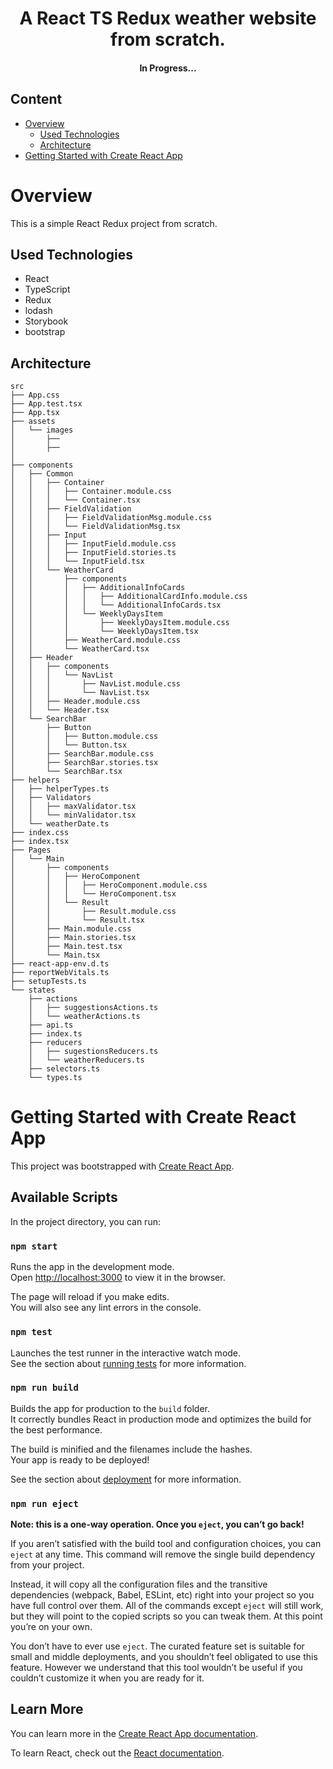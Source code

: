 <h1 align="center">
A React TS Redux weather website from scratch.
</h1>
<h4 align="center">
In Progress...
</h4>

 ## Content
- [Overview](#overview)
  - [Used Technologies](#user-technologies)
  - [Architecture](#architecture)
- [Getting Started with Create React App](#getting-started-with-create-react-app)

# Overview
This is a simple React Redux project from scratch.

## Used Technologies
   - React
   - TypeScript
   - Redux
   - lodash
   - Storybook
   - bootstrap

## Architecture

```
src
├── App.css
├── App.test.tsx
├── App.tsx
├── assets
│   └── images
│       ├── 
│       ├── 
│      
├── components
│   ├── Common
│   │   ├── Container
│   │   │   ├── Container.module.css
│   │   │   └── Container.tsx
│   │   ├── FieldValidation
│   │   │   ├── FieldValidationMsg.module.css
│   │   │   └── FieldValidationMsg.tsx
│   │   ├── Input
│   │   │   ├── InputField.module.css
│   │   │   ├── InputField.stories.ts
│   │   │   └── InputField.tsx
│   │   └── WeatherCard
│   │       ├── components
│   │       │   ├── AdditionalInfoCards
│   │       │   │   ├── AdditionalCardInfo.module.css
│   │       │   │   └── AdditionalInfoCards.tsx
│   │       │   └── WeeklyDaysItem
│   │       │       ├── WeeklyDaysItem.module.css
│   │       │       └── WeeklyDaysItem.tsx
│   │       ├── WeatherCard.module.css
│   │       └── WeatherCard.tsx
│   ├── Header
│   │   ├── components
│   │   │   └── NavList
│   │   │       ├── NavList.module.css
│   │   │       └── NavList.tsx
│   │   ├── Header.module.css
│   │   └── Header.tsx
│   └── SearchBar
│       ├── Button
│       │   ├── Button.module.css
│       │   └── Button.tsx
│       ├── SearchBar.module.css
│       ├── SearchBar.stories.tsx
│       └── SearchBar.tsx
├── helpers
│   ├── helperTypes.ts
│   ├── Validators
│   │   ├── maxValidator.tsx
│   │   └── minValidator.tsx
│   └── weatherDate.ts
├── index.css
├── index.tsx
├── Pages
│   └── Main
│       ├── components
│       │   ├── HeroComponent
│       │   │   ├── HeroComponent.module.css
│       │   │   └── HeroComponent.tsx
│       │   └── Result
│       │       ├── Result.module.css
│       │       └── Result.tsx
│       ├── Main.module.css
│       ├── Main.stories.tsx
│       ├── Main.test.tsx
│       └── Main.tsx
├── react-app-env.d.ts
├── reportWebVitals.ts
├── setupTests.ts
└── states
    ├── actions
    │   ├── suggestionsActions.ts
    │   └── weatherActions.ts
    ├── api.ts
    ├── index.ts
    ├── reducers
    │   ├── sugestionsReducers.ts
    │   └── weatherReducers.ts
    ├── selectors.ts
    └── types.ts
```

# Getting Started with Create React App

This project was bootstrapped with [Create React App](https://github.com/facebook/create-react-app).

## Available Scripts

In the project directory, you can run:

### `npm start`

Runs the app in the development mode.\
Open [http://localhost:3000](http://localhost:3000) to view it in the browser.

The page will reload if you make edits.\
You will also see any lint errors in the console.

### `npm test`

Launches the test runner in the interactive watch mode.\
See the section about [running tests](https://facebook.github.io/create-react-app/docs/running-tests) for more information.

### `npm run build`

Builds the app for production to the `build` folder.\
It correctly bundles React in production mode and optimizes the build for the best performance.

The build is minified and the filenames include the hashes.\
Your app is ready to be deployed!

See the section about [deployment](https://facebook.github.io/create-react-app/docs/deployment) for more information.

### `npm run eject`

**Note: this is a one-way operation. Once you `eject`, you can’t go back!**

If you aren’t satisfied with the build tool and configuration choices, you can `eject` at any time. This command will remove the single build dependency from your project.

Instead, it will copy all the configuration files and the transitive dependencies (webpack, Babel, ESLint, etc) right into your project so you have full control over them. All of the commands except `eject` will still work, but they will point to the copied scripts so you can tweak them. At this point you’re on your own.

You don’t have to ever use `eject`. The curated feature set is suitable for small and middle deployments, and you shouldn’t feel obligated to use this feature. However we understand that this tool wouldn’t be useful if you couldn’t customize it when you are ready for it.

## Learn More

You can learn more in the [Create React App documentation](https://facebook.github.io/create-react-app/docs/getting-started).

To learn React, check out the [React documentation](https://reactjs.org/).
